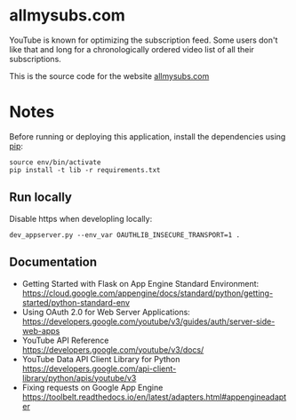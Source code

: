 # allmysubs.com

YouTube is known for optimizing the subscription feed. Some users don't like
that and long for a chronologically ordered video list of all their subscriptions.

This is the source code for the website [allmysubs.com](https://allmysubs.com)

# Notes

Before running or deploying this application, install the dependencies using
[pip](http://pip.readthedocs.io/en/stable/):

    source env/bin/activate
    pip install -t lib -r requirements.txt

## Run locally

Disable https when developling locally:

    dev_appserver.py --env_var OAUTHLIB_INSECURE_TRANSPORT=1 .

## Documentation

* Getting Started with Flask on App Engine Standard Environment:
  https://cloud.google.com/appengine/docs/standard/python/getting-started/python-standard-env
* Using OAuth 2.0 for Web Server Applications: 
  https://developers.google.com/youtube/v3/guides/auth/server-side-web-apps
* YouTube API Reference
  https://developers.google.com/youtube/v3/docs/
* YouTube Data API Client Library for Python
  https://developers.google.com/api-client-library/python/apis/youtube/v3
* Fixing requests on Google App Engine
  https://toolbelt.readthedocs.io/en/latest/adapters.html#appengineadapter